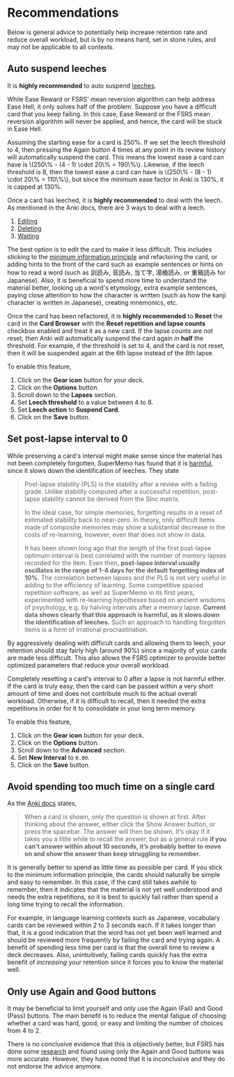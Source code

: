 # Recommendations

Below is general advice to potentially help increase retention rate and reduce
overall workload, but is by no means hard, set in stone rules, and may not be
applicable to all contexts.

## Auto suspend leeches

It is **highly recommended** to auto suspend
[leeches](https://docs.ankiweb.net/leeches.html). 

While Ease Reward or FSRS' mean reversion algorithm can help address Ease Hell,
it only solves half of the problem. Suppose you have a difficult card that you
keep failing. In this case, Ease Reward or the FSRS mean reversion algorithm
will never be applied, and hence, the card will be stuck in Ease Hell.

Assuming the starting ease for a card is 250%. If we set the leech threshold
to 4, then pressing the Again button 4 times at any point in its review history
will automatically suspend the card. This means the lowest ease a card can have
is \\(250\\% - (4 - 1) \\cdot 20\\% = 190\\%\\). Likewise, if the leech
threshold is 8, then the lowest ease a card can have is \\(250\\% - (8 - 1)
\\cdot 20\\% = 110\\%\\), but since the minimum ease factor in Anki is 130%, it
is capped at 130%.

Once a card has leeched, it is **highly recommended** to deal with the leech. As
mentioned in the Anki docs, there are 3 ways to deal with a leech.

1. [Editing](https://docs.ankiweb.net/leeches.html#editing)
2. [Deleting](https://docs.ankiweb.net/leeches.html#deleting)
3. [Waiting](https://docs.ankiweb.net/leeches.html#waiting)

The best option is to edit the card to make it less difficult. This includes
sticking to the [minimum information
principle](https://super-memory.com/articles/20rules.htm) and refactoring the
card, or adding hints to the front of the card such as example sentences or
hints on how to read a word (such as 訓読み, 音読み, 当て字, 湯桶読み, or
重箱読み for Japanese). Also, it is beneficial to spend more time to understand
the material better, looking up a word's etymology, extra example sentences,
paying close attention to how the character is written (such as how the kanji
character is written in Japanese), creating mnemonics, etc.

Once the card has been refactored, it is **highly recommended** to **Reset** the
card in the **Card Browser** with the **Reset repetition and lapse counts**
checkbox enabled and treat it as a new card. If the lapse counts are not reset,
then Anki will automatically suspend the card again in **half** the threshold.
For example, if the threshold is set to 4, and the card is not reset, then it
will be suspended again at the 6th lapse instead of the 8th lapse.

To enable this feature,
1. Click on the **Gear icon** button for your deck.
2. Click on the **Options** button.
3. Scroll down to the **Lapses** section.
4. Set **Leech threshold** to a value between 4 to 8.
5. Set **Leech action** to **Suspend Card**.
6. Click on the **Save** button.

## Set post-lapse interval to 0

While preserving a card's interval might make sense since the material has not
been completely forgotten, SuperMemo has found that it is
[harmful](https://supermemo.guru/wiki/Post-lapse_stability), since it slows down
the identification of leeches. They state

> Post-lapse stability (PLS) is the stability after a review with a failing
> grade. Unlike stability computed after a successful repetition, post-lapse
> stability cannot be derived from the SInc matrix.
>
> In the ideal case, for simple memories, forgetting results in a reset of
> estimated stability back to near-zero. In theory, only difficult items made of
> composite memories may show a substantial decrease in the costs of
> re-learning, however, even that does not show in data.
> 
> It has been shown long ago that the length of the first post-lapse optimum
> interval is best correlated with the number of memory lapses recorded for the
> item. Even then, **post-lapse interval usually oscillates in the range of 1-4
> days for the default forgetting index of 10%**. The correlation between lapses
> and the PLS is not very useful in adding to the efficiency of learning. Some
> competitive spaced repetition software, as well as SuperMemo in its first
> years, experimented with re-learning hypotheses based on ancient wisdoms of
> psychology, e.g. by halving intervals after a memory lapse. **Current data
> shows clearly that this approach is harmful, as it slows down the
> identification of leeches.** Such an approach to handling forgotten items is a
> form of irrational procrastination. 

By aggressively dealing with difficult cards and allowing them to leech, your
retention should stay fairly high (around 90%) since a majority of your cards
are made less difficult. This also allows the FSRS optimizer to provide better
optimized parameters that reduce your overall workload.

Completely resetting a card's interval to 0 after a lapse is not harmful either.
If the card is truly easy, then the card can be passed within a very short
amount of time and does not contribute much to the actual overall workload.
Otherwise, if it is difficult to recall, then it needed the extra repetitions in
order for it to consolidate in your long term memory.

To enable this feature,
1. Click on the **Gear icon** button for your deck.
2. Click on the **Options** button.
3. Scroll down to the **Advanced** section.
4. Set **New Interval** to `0.00`.
5. Click on the **Save** button.

## Avoid spending too much time on a single card

As the [Anki docs](https://docs.ankiweb.net/studying.html#questions) states,
> When a card is shown, only the question is shown at first. After thinking
> about the answer, either click the Show Answer button, or press the spacebar.
> The answer will then be shown. It’s okay if it takes you a little while to
> recall the answer, but as a general rule **if you can’t answer within about 10
> seconds, it’s probably better to move on and show the answer than keep
> struggling to remember.**

It is generally better to spend as little time as possible per card. If you
stick to the minimum information principle, the cards should naturally be simple
and easy to remember. In this case, if the card still takes awhile to remember,
then it indicates that the material is not yet well understood and needs the
extra repetitions, so it is best to quickly fail rather than spend a long time
trying to recall the information.

For example, in language learning contexts such as Japanese, vocabulary cards
can be reviewed within 2 to 3 seconds each. If it takes longer than that, it is
a good indication that the word has not yet been well learned and should be
reviewed more frequently by failing the card and trying again. A benefit of
spending less time per card is that the overall time to review a deck decreases.
Also, unintuitively, failing cards quickly has the extra benefit of _increasing_
your retention since it forces you to know the material well.

## Only use Again and Good buttons

It may be beneficial to limit yourself and only use the Again (Fail) and Good
(Pass) buttons. The main benefit is to reduce the mental fatigue of choosing
whether a card was hard, good, or easy and limiting the number of choices from 4
to 2.

There is no conclusive evidence that this is objectively better, but FSRS has
done some
[research](https://www.reddit.com/r/Anki/comments/1d0fmsz/fsrs_is_more_accurate_if_you_only_use_again_and/)
and found using only the Again and Good buttons was more accurate. However, they
have noted that it is inconclusive and they do not endorse the advice anymore.

